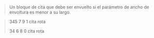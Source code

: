 > Un bloque de cita que debe ser envuelto si el parámetro de ancho de envoltura es menor a su largo.

> 345 7 9 1 cita rota
>
> 34 6 8 0 cita rota
